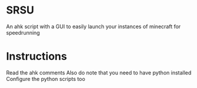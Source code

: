 # SRSU
An ahk script with a GUI to easily launch your instances of minecraft for speedrunning
# Instructions
Read the ahk comments
Also do note that you need to have python installed
Configure the python scripts too
